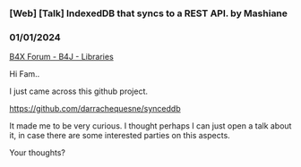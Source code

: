### [Web] [Talk] IndexedDB that syncs to a REST API. by Mashiane
### 01/01/2024
[B4X Forum - B4J - Libraries](https://www.b4x.com/android/forum/threads/158355/)

Hi Fam..  
  
I just came across this github project.  
  
<https://github.com/darrachequesne/synceddb>  
  
It made me to be very curious. I thought perhaps I can just open a talk about it, in case there are some interested parties on this aspects.  
  
Your thoughts?